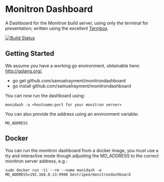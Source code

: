Monitron Dashboard
==================

A Dashboard for the Monitron build server, using only the terminal for presentation; written using 
the excellent [Termbox](https://github.com/nsf/termbox-go).

[![Build Status](https://travis-ci.org/samuelrayment/monitrondashboard.svg?branch=master)](https://travis-ci.org/samuelrayment/monitrondashboard)

Getting Started
---------------

We assume you have a working go environment, obtainable here: http://golang.org/.

* go get github.com/samuelrayment/monitrondashboard
* go install github.com/samuelrayment/monitrondashboard

You can now run the dashboard using:

    monidash -a <hostname:port for your monitron server>

You can also provide the address using an environment variable: 

    MD_ADDRESS

Docker
------

You can run the monitron dashboard from a docker image, you must use a tty and interactive mode
though adjusting the MD_ADDRESS to the correct monitron server address, e.g.:

    sudo docker run -ti --rm --name monidash -e MD_ADDRESS=192.168.0.13:9988 bestriped/monitrondashboard

